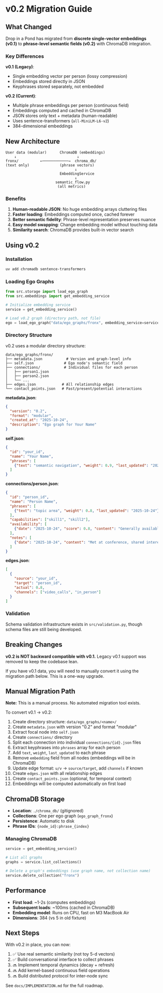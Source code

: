 # v0.2 Migration Guide

## What Changed

Drop in a Pond has migrated from **discrete single-vector embeddings (v0.1)** to **phrase-level semantic fields (v0.2)** with ChromaDB integration.

### Key Differences

**v0.1 (Legacy)**:
- Single embedding vector per person (lossy compression)
- Embeddings stored directly in JSON
- Keyphrases stored separately, not embedded

**v0.2 (Current)**:
- Multiple phrase embeddings per person (continuous field)
- Embeddings computed and cached in ChromaDB
- JSON stores only text + metadata (human-readable)
- Uses sentence-transformers (`all-MiniLM-L6-v2`)
- 384-dimensional embeddings

## New Architecture

```
User data (modular)      ChromaDB (embeddings)
    ↓                            ↓
fronx/          ←────────────→  chroma_db/
(text only)              (phrase vectors)
                                ↓
                         EmbeddingService
                                ↓
                       semantic_flow.py
                        (all metrics)
```

### Benefits

1. **Human-readable JSON**: No huge embedding arrays cluttering files
2. **Faster loading**: Embeddings computed once, cached forever
3. **Better semantic fidelity**: Phrase-level representation preserves nuance
4. **Easy model swapping**: Change embedding model without touching data
5. **Similarity search**: ChromaDB provides built-in vector search

## Using v0.2

### Installation

```bash
uv add chromadb sentence-transformers
```

### Loading Ego Graphs

```python
from src.storage import load_ego_graph
from src.embeddings import get_embedding_service

# Initialize embedding service
service = get_embedding_service()

# Load v0.2 graph (directory path, not file)
ego = load_ego_graph("data/ego_graphs/fronx", embedding_service=service)
```

### Directory Structure

v0.2 uses a modular directory structure:

```
data/ego_graphs/fronx/
├── metadata.json           # Version and graph-level info
├── self.json              # Ego node's semantic field
├── connections/           # Individual files for each person
│   ├── person1.json
│   ├── person2.json
│   └── ...
├── edges.json            # All relationship edges
└── contact_points.json   # Past/present/potential interactions
```

**metadata.json**:
```json
{
  "version": "0.2",
  "format": "modular",
  "created_at": "2025-10-24",
  "description": "Ego graph for Your Name"
}
```

**self.json**:
```json
{
  "id": "your_id",
  "name": "Your Name",
  "phrases": [
    {"text": "semantic navigation", "weight": 0.9, "last_updated": "2025-10-24"}
  ]
}
```

**connections/person.json**:
```json
{
  "id": "person_id",
  "name": "Person Name",
  "phrases": [
    {"text": "topic area", "weight": 0.8, "last_updated": "2025-10-24"}
  ],
  "capabilities": ["skill1", "skill2"],
  "availability": [
    {"date": "2025-10-24", "score": 0.8, "content": "Generally available"}
  ],
  "notes": [
    {"date": "2025-10-24", "content": "Met at conference, shared interest in X"}
  ]
}
```

**edges.json**:
```json
[
  {
    "source": "your_id",
    "target": "person_id",
    "actual": 0.8,
    "channels": ["video_calls", "in_person"]
  }
]
```

### Validation

Schema validation infrastructure exists in `src/validation.py`, though schema files are still being developed.

## Breaking Changes

**v0.2 is NOT backward compatible with v0.1.** Legacy v0.1 support was removed to keep the codebase lean.

If you have v0.1 data, you will need to manually convert it using the migration path below. This is a one-way upgrade.

## Manual Migration Path

**Note:** This is a manual process. No automated migration tool exists.

To convert v0.1 → v0.2:

1. Create directory structure: `data/ego_graphs/<name>/`
2. Create `metadata.json` with version "0.2" and format "modular"
3. Extract focal node into `self.json`
4. Create `connections/` directory
5. Split each connection into individual `connections/{id}.json` files
6. Extract keyphrases into `phrases` array for each person
7. Add `text`, `weight`, `last_updated` to each phrase
8. Remove `embedding` field from all nodes (embeddings will be in ChromaDB)
9. Update edge format: `u/v` → `source/target`, add `channels` if known
10. Create `edges.json` with all relationship edges
11. Create `contact_points.json` (optional, for temporal context)
12. Embeddings will be computed automatically on first load

## ChromaDB Storage

- **Location**: `./chroma_db/` (gitignored)
- **Collections**: One per ego graph (`ego_graph_fronx`)
- **Persistence**: Automatic to disk
- **Phrase IDs**: `{node_id}:phrase_{index}`

### Managing ChromaDB

```python
service = get_embedding_service()

# List all graphs
graphs = service.list_collections()

# Delete a graph's embeddings (use graph name, not collection name)
service.delete_collection("fronx")
```

## Performance

- **First load**: ~1-2s (computes embeddings)
- **Subsequent loads**: ~100ms (cached in ChromaDB)
- **Embedding model**: Runs on CPU, fast on M3 MacBook Air
- **Dimensions**: 384 (vs 5 in old fixture)

## Next Steps

With v0.2 in place, you can now:

1. ✅ Use real semantic similarity (not toy 5-d vectors)
2. ✅ Build conversational interface to collect phrases
3. 🔜 Implement temporal dynamics (decay + refresh)
4. 🔜 Add kernel-based continuous field operations
5. 🔜 Build distributed protocol for inter-node sync

See `docs/IMPLEMENTATION.md` for the full roadmap.
